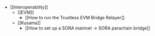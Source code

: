 - [[Interoperability]]
	- [[EVM]]
		- [[How to run the Trustless EVM Bridge Relayer]]
	- [[Kusama]]
		- [[How to set up a SORA mainnet -> SORA parachain bridge]]